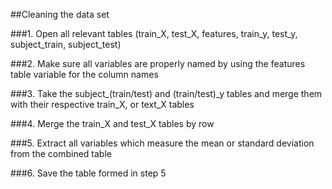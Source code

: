 ##Cleaning the data set

###1. Open all relevant tables (train_X, test_X, features, train_y, test_y, subject_train, subject_test)

###2. Make sure all variables are properly named by using the features table variable for the column names

###3. Take the subject_(train/test) and (train/test)_y tables and merge them with their respective train_X, or text_X tables

###4. Merge the train_X and test_X tables by row

###5. Extract all variables which measure the mean or standard deviation from the combined table

###6. Save the table formed in step 5 